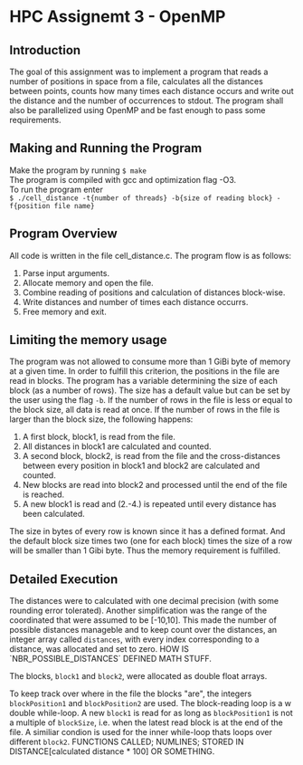 # HPC Assignemt 3 - OpenMP

## Introduction
The goal of this assignment was to implement a program that reads a number of positions in space from a file, calculates all the distances between points, counts how many times each distance occurs and write out the distance and the number of occurrences to stdout. The program shall also be parallelized using OpenMP and be fast enough to pass some requirements. 

## Making and Running the Program

Make the program by running 
`$ make`  
The program is compiled with gcc and optimization flag -O3.  
To run the program enter  
`$ ./cell_distance -t{number of threads} -b{size of reading block} -f{position file name}`  

## Program Overview
All code is written in the file cell_distance.c. The program flow is as follows:

1. Parse input arguments. 
2. Allocate memory and open the file.
3. Combine reading of positions and calculation of distances block-wise. 
4. Write distances and number of times each distance occurrs. 
5. Free memory and exit.

## Limiting the memory usage

The program was not allowed to consume more than 1 GiBi byte of memory at a given time. In order to fulfill this criterion, the positions in the file are read in blocks. The program has a variable determining the size of each block (as a number of rows). The size has a default value but can be set by the user using the flag `-b`. If the number of rows in the file is less or equal to the block size, all data is read at once. If the number of rows in the file is larger than the block size, the following happens:

1. A first block, block1, is read from the file.
2. All distances in block1 are calculated and counted.
3. A second block, block2, is read from the file and the cross-distances between every position in block1 and block2 are calculated and counted.
4. New blocks are read into block2 and processed until the end of the file is reached.
5. A new block1 is read and (2.-4.) is repeated until every distance has been calculated. 

The size in bytes of every row is known since it has a defined format. And the default block size times two (one for each block) times the size of a row will be smaller than 1 Gibi byte. Thus the memory requirement is fulfilled. 

## Detailed Execution

The distances were to calculated with one decimal precision (with some rounding error tolerated). Another simplification was the range of the coordinated that were assumed to be [-10,10]. This made the number of possible distances manageble and to keep count over the distances, an integer array called `distances`, with every index corresponding to a distance, was allocated and set to zero. HOW IS `NBR_POSSIBLE_DISTANCES´ DEFINED MATH STUFF.

The blocks, `block1` and `block2`, were allocated as double float arrays.  

To keep track over where in the file the blocks "are", the integers `blockPosition1` and `blockPosition2` are used. The block-reading loop is a w double while-loop. A new `block1` is read for as long as `blockPosition1` is not a multiple of `blockSize`, i.e. when the latest read block is at the end of the file. A similiar condion is used for the inner while-loop thats loops over different `block2`. FUNCTIONS CALLED; NUMLINES; STORED IN DISTANCE[calculated distance * 100] OR SOMETHING.

